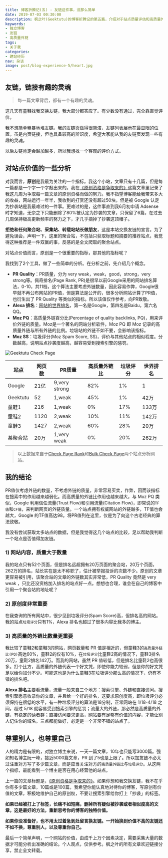 ```yaml
---
title: 博客折腾记(五) - 友链这件事，没那么简单
date: 2019-07-03 00:30:00
description: 枫之叶(Geektutu)的博客折腾记的第五篇，介绍对于站点质量评估和高质量外链的一些思考。
keywords:
- 独立博客
- 友链
- 高质量外链
tags:
- 关于我
categories: 
- 建站经历
nav: 杂谈
image: post/blog-experience-5/heart.jpg
---
```


## 友链，链接有趣的灵魂

> 每一篇文章背后，都有一个有趣的灵魂。

这几天有童鞋找我交换友链，我大部分都答应了。有少数没有通过，完全靠直觉评价。

我不想简单粗暴地堆友链。我的友链页做得很简洁，友链列表展示在最显眼的位置。虽是内页链接，但也具备较高的辨识度，希望大家能从我的友链页发现一些有趣的灵魂。

以后友链肯定会越加越多，所以我想找一个客观的评价方式。

## 对站点价值的一些分析

对我而言，**原创**是我最为关注的一个指标。我这个小站，文章只有十几篇，但是每一篇都是一个字一个字敲出来的。我在[《原创资格是争取来的》](https://geektutu.com/post/blog-experience-4.html)这篇文章里记录了我这几周为争取每一篇文章的原创资格而做的努力。我不指望博客能给我带来多大的收益，网站运行一年半，我收到的打赏还没有超过50块。但是被 Google 认定为抄袭站是我最难过的一件事。更难过的是，这件事直到我6月初申请 Adsense 时才知道，无奈之下只能删除了80%被认定为抄袭的文章，只保留了6篇，在过去几周保持极高更新频率的努力之下，才几乎摘掉了抄袭这顶帽子。

**拒绝和任何聚合站、采集站、转载站站长做朋友**，这是本站交换友链的宣言。为了避免误会，声明一下，这里的聚合站，不包括只获取标题和摘要的推荐站点，我觉得这种推荐是一件双赢的事，反感的是全文爬取的聚合站点。

对站点价值而言，原创是一个很重要的指标，那其他的指标呢？

我找到了2个工具，做了一些简单的分析。在分析之前，先介绍几个概念。

- **PR Quality**：PR质量，分为 very weak，weak，good，strong，very strong等。佩奇排名(Page Rank, PR)是很早以前Google采用的网站排名算法，0-10，共11档，这个算法主要考虑外链数量，因此容易作弊，Google很早就不再公布网站的PR值，但是算法是公开的，很多分析网站计算了PR值，也衍生出了 PR Quality 等类似的指标。所以该值仅作参考，向PR致敬。
- **Alexa 排名**：[网站的世界排名](https://www.alexa.com/topsites)，第一名是Google，第四名是Baidu，第六名QQ。
- **Moz PQ**：高质量外链百分比(Percentage of quality backlinks, PQ)，用来评价外链的质量。Moz是一个著名的网站分析软件，Moz PQ 即 Moz 记录的高质量外链与所有外链的比例。垃圾站的外链不如不要，会影响该指标。
- **Moz SS**：垃圾评分(Moz Spam Score, SS)，评价与其他站点的相似程度。分数越高，说明站点抄袭度越高，越容易受到搜索引擎的惩罚。

![Geektutu Check Page](blog-experience-5/spam_score.png)

| 站点     | 网页数 | PR质量        | 高质量外链比 | 垃圾评分 | 世界排名 |
| -------- | ------ | ------------- | ----------- | -------- | -------- |
| Google   | 21亿   | 9,very strong | 82%          | 1%       | 1        |
| Geektutu | 52     | 1,weak        | 45%          | 1%       | 42万     |
| 童鞋1    | 216    | 1,weak        | 0%           | 17%      | 133万    |
| 童鞋2    | 1120   | 2,weak        | 10%          | 11%      | 142万    |
| 童鞋3    | 1427   | 2,weak        | 60%          | 28%      | 20万     |
| 某聚合站 | 20万   | 1,very weak   | 0%           | 20%      | 262万    |

> 以上数据来自于[Check Page Rank](https://checkpagerank.net/check-page-rank.php)和[Bulk Check Page](https://websiteseochecker.com/bulk-check-page-authority/)两个站点分析网站。

## 我的结论

PR值仅考虑外链的数量，不考虑外链的质量，非常容易买卖，作弊，因而该指标在搜索中的作用越来越弱化。而高质量的外链比作用也越来越大，与 Moz PQ 类似，Google 利用信任流量(Trust Flow)和引用流量(Citation Flow)，即常说的`TF值`和`CF值`，来判断网页的外链质量。一个站点拥有权威网站的外链越多，TF值也会越大，Google 的TF值高达98。将PR值列在这里，仅是为了向这个古老经典的算法致敬。

我没有尝试获取太多站点的数据，但是我觉得这几个站点的比较，足以帮助我判断一个站点是否值得加友链。

### 1) 网站内容，质量大于数量

我的站点只有52个页面，但是排名远超拥有20万页面的聚合站，20万个页面，262万的排名，站长实在是太不称职了，估计被举报投诉的次数不少。原创的文章更容易被引用，该聚合站的文章的外链数其实非常低，PR Quality 竟然是 very weak ，只比还没资格加入排名的站点好一点。想想也合理，谁会在自己的博客中引用一个聚合站的地址呢？

### 2) 原创度非常重要

在我查询的所有网站中，很少见到垃圾评分(Spam Score)高，但排名高的网站。我的站点`垃圾评分`只有1%，Alexa 排名也超过了很多内容比我多的博主。

### 3) 高质量的外链比数量更重要

我比较了童鞋2和童鞋3的网站，网页数量和 PR 值是相近的，但童鞋3的`高质量外链比(PQ)`高达60%，童鞋2的仅有10%，在`垃圾评分`比童鞋2高的情况下，童鞋3排名20万，童鞋2排名142万。而我的网站，虽然 PR 值较低，但是排名比童鞋2也高很多。打个比方，高质量的外链代表一个好文凭，即使你能力较弱，但是你的好文凭足以给你加分不少。可能这也是为什么童鞋3在垃圾评分那么高的情况下，仍有不错的排名吧。

**Alexa 排名**主要看流量，流量一般来自三个地方：搜索引擎、外链和直接访问。搜索引擎愿意收录你的文章，并且给一个好的排名，这要求原创度高，即垃圾评分必须保持在很低的水平，有一种垃圾评分的算法是18分制，正常网站在 1/18-4/18 之间，超过 5/18 就容易受到搜索引擎的惩罚；流量大的外链，那必然是高质量的外链，有稳定的读者群；直接访问要求更高，网站要有足够有价值的内容，才能让别人记住你的域名。三点都能做好，必定是一个非常不错的站点了。

## 尊重别人，也尊重自己

人的精力是有限的，对独立博主来说，一天一篇文章，10年也只能写3000篇。强如知名博主阮一峰，接近5000篇文章，PR 到了5也是上限了。所以加友链不必太过注重对方写了多少篇文章，而是应当关注对方的`高质量外链比`与`垃圾评分`。从这两个指标，最能看到一个博主是否在用心经营他的站点。

上一篇的文章标题是，[《原创资格是争取来的》](https://geektutu.com/post/blog-experience-4.html)。如果你想和我交换友链，我不在乎你有多少篇文章，10篇或是100篇，我希望你能认真地对待你的博客，写原创有价值的文章，积极地维护自己的原创权，不要让搜索引擎给你打上「抄袭」的标签。

**如果已经被打上了标签，长痛不如短痛，删掉所有疑似被抄袭或者相似度高的文章，这是最好的方法，重新思考你的博客的独特价值。**

**如果你没准备好，也不用太过着急到处留言换友链。一开始换到价值不高的友链还不如不换，尊重别人，以及尊重你自己。**

最后一个简单声明，一个网站的价值，由成千上万个因素决定，需要采集大量的数据才可能分析出准确的结论。个人观点，仅供参考。枫之叶的所有文章欢迎链接分享，禁止全文转载。